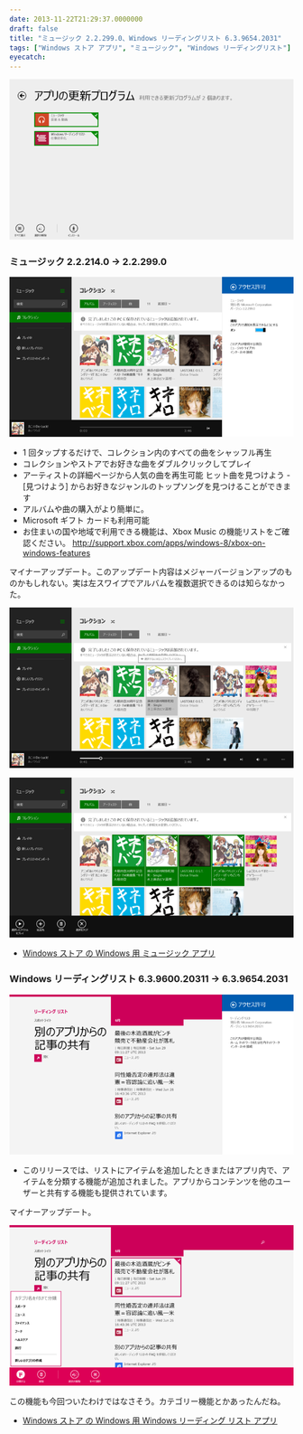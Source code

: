```yaml
---
date: 2013-11-22T21:29:37.0000000
draft: false
title: "ミュージック 2.2.299.0、Windows リーディングリスト 6.3.9654.2031"
tags: ["Windows ストア アプリ", "ミュージック", "Windows リーディングリスト"]
eyecatch: 
---
```

<p><span itemscope itemtype="http://schema.org/Photograph"><img src="20131122211639.png" alt="f:id:daruyanagi:20131122211639p:plain" title="f:id:daruyanagi:20131122211639p:plain" class="hatena-fotolife" itemprop="image"></span><br />
</p>

<div class="section">
<h3>ミュージック 2.2.214.0 → 2.2.299.0</h3>
<p><span itemscope itemtype="http://schema.org/Photograph"><img src="20131122212347.png" alt="f:id:daruyanagi:20131122212347p:plain" title="f:id:daruyanagi:20131122212347p:plain" class="hatena-fotolife" itemprop="image"></span><br />
</p>

<ul>
<li>1 回タップするだけで、コレクション内のすべての曲をシャッフル再生</li>
<li>コレクションやストアでお好きな曲をダブルクリックしてプレイ</li>
<li>アーティストの詳細ページから人気の曲を再生可能 ヒット曲を見つけよう - [見つけよう] からお好きなジャンルのトップソングを見つけることができます</li>
<li>アルバムや曲の購入がより簡単に。</li>
<li>Microsoft ギフト カードも利用可能</li>
<li>お住まいの国や地域で利用できる機能は、Xbox Music の機能リストをご確認ください。 <a href="http://support.xbox.com/apps/windows-8/xbox-on-windows-features">http://support.xbox.com/apps/windows-8/xbox-on-windows-features</a></li>
</ul><p>マイナーアップデート。このアップデート内容はメジャーバージョンアップのものかもしれない。実は左スワイプでアルバムを複数選択できるのは知らなかった。</p><p><span itemscope itemtype="http://schema.org/Photograph"><img src="20131122212056.png" alt="f:id:daruyanagi:20131122212056p:plain" title="f:id:daruyanagi:20131122212056p:plain" class="hatena-fotolife" itemprop="image"></span></p><p><span itemscope itemtype="http://schema.org/Photograph"><img src="20131122212219.png" alt="f:id:daruyanagi:20131122212219p:plain" title="f:id:daruyanagi:20131122212219p:plain" class="hatena-fotolife" itemprop="image"></span><br />
</p>

<ul>
<li><a href="http://apps.microsoft.com/windows/ja-jp/app/music/16db93bf-8748-449a-96ba-e9ed3a5f872d">Windows &#x30B9;&#x30C8;&#x30A2; &#x306E; Windows &#x7528; &#x30DF;&#x30E5;&#x30FC;&#x30B8;&#x30C3;&#x30AF; &#x30A2;&#x30D7;&#x30EA;</a></li>
</ul>
</div>
<div class="section">
<h3>Windows リーディングリスト 6.3.9600.20311 → 6.3.9654.2031</h3>
<p><span itemscope itemtype="http://schema.org/Photograph"><img src="20131122212431.png" alt="f:id:daruyanagi:20131122212431p:plain" title="f:id:daruyanagi:20131122212431p:plain" class="hatena-fotolife" itemprop="image"></span><br />
</p>

<ul>
<li>このリリースでは、リストにアイテムを追加したときまたはアプリ内で、アイテムを分類する機能が追加されました。アプリからコンテンツを他のユーザーと共有する機能も提供されています。</li>
</ul><p>マイナーアップデート。</p><p><span itemscope itemtype="http://schema.org/Photograph"><img src="20131122212824.png" alt="f:id:daruyanagi:20131122212824p:plain" title="f:id:daruyanagi:20131122212824p:plain" class="hatena-fotolife" itemprop="image"></span></p><p>この機能も今回ついたわけではなさそう。カテゴリー機能とかあったんだね。</p>

<ul>
<li><a href="http://apps.microsoft.com/windows/ja-jp/app/windows-reading-list/98bc0b52-5e5c-4097-b58e-e8e859e1829f">Windows &#x30B9;&#x30C8;&#x30A2; &#x306E; Windows &#x7528; Windows &#x30EA;&#x30FC;&#x30C7;&#x30A3;&#x30F3;&#x30B0; &#x30EA;&#x30B9;&#x30C8; &#x30A2;&#x30D7;&#x30EA;</a></li>
</ul>
</div>